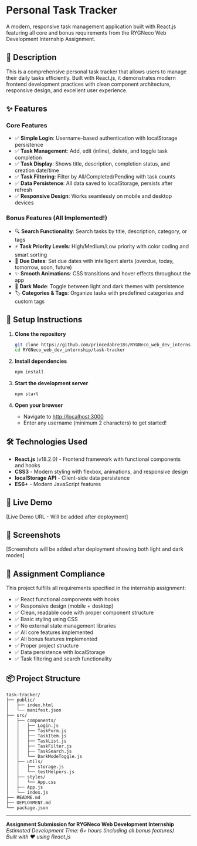 # Personal Task Tracker

A modern, responsive task management application built with React.js featuring all core and bonus requirements from the RYGNeco Web Development Internship Assignment.

## 📝 Description

This is a comprehensive personal task tracker that allows users to manage their daily tasks efficiently. Built with React.js, it demonstrates modern frontend development practices with clean component architecture, responsive design, and excellent user experience.

## ✨ Features

### Core Features
- ✅ **Simple Login**: Username-based authentication with localStorage persistence
- ✅ **Task Management**: Add, edit (inline), delete, and toggle task completion  
- ✅ **Task Display**: Shows title, description, completion status, and creation date/time
- ✅ **Task Filtering**: Filter by All/Completed/Pending with task counts
- ✅ **Data Persistence**: All data saved to localStorage, persists after refresh
- ✅ **Responsive Design**: Works seamlessly on mobile and desktop devices

### Bonus Features (All Implemented!)
- 🔍 **Search Functionality**: Search tasks by title, description, category, or tags
- ⚡ **Task Priority Levels**: High/Medium/Low priority with color coding and smart sorting
- 📅 **Due Dates**: Set due dates with intelligent alerts (overdue, today, tomorrow, soon, future)
- ✨ **Smooth Animations**: CSS transitions and hover effects throughout the app
- 🌙 **Dark Mode**: Toggle between light and dark themes with persistence
- 🏷️ **Categories & Tags**: Organize tasks with predefined categories and custom tags

## 🚀 Setup Instructions

1. **Clone the repository**
   ```bash
   git clone https://github.com/princedabre18s/RYGNeco_web_dev_internship.git
   cd RYGNeco_web_dev_internship/task-tracker
   ```

2. **Install dependencies**
   ```bash
   npm install
   ```

3. **Start the development server**
   ```bash
   npm start
   ```

4. **Open your browser**
   - Navigate to [http://localhost:3000](http://localhost:3000)
   - Enter any username (minimum 2 characters) to get started!

## 🛠️ Technologies Used

- **React.js** (v18.2.0) - Frontend framework with functional components and hooks
- **CSS3** - Modern styling with flexbox, animations, and responsive design
- **localStorage API** - Client-side data persistence
- **ES6+** - Modern JavaScript features

## 🌟 Live Demo

[Live Demo URL - Will be added after deployment]

## 📸 Screenshots

[Screenshots will be added after deployment showing both light and dark modes]

## 🎯 Assignment Compliance

This project fulfills all requirements specified in the internship assignment:

- ✅ React functional components with hooks
- ✅ Responsive design (mobile + desktop)  
- ✅ Clean, readable code with proper component structure
- ✅ Basic styling using CSS
- ✅ No external state management libraries
- ✅ All core features implemented
- ✅ All bonus features implemented
- ✅ Proper project structure
- ✅ Data persistence with localStorage
- ✅ Task filtering and search functionality

## 📦 Project Structure

```
task-tracker/
├── public/
│   ├── index.html
│   └── manifest.json
├── src/
│   ├── components/
│   │   ├── Login.js
│   │   ├── TaskForm.js
│   │   ├── TaskItem.js
│   │   ├── TaskList.js
│   │   ├── TaskFilter.js
│   │   ├── TaskSearch.js
│   │   └── DarkModeToggle.js
│   ├── utils/
│   │   ├── storage.js
│   │   └── testHelpers.js
│   ├── styles/
│   │   └── App.css
│   ├── App.js
│   └── index.js
├── README.md
├── DEPLOYMENT.md
└── package.json
```

---

**Assignment Submission for RYGNeco Web Development Internship**  
*Estimated Development Time: 6+ hours (including all bonus features)*  
*Built with ❤️ using React.js*
